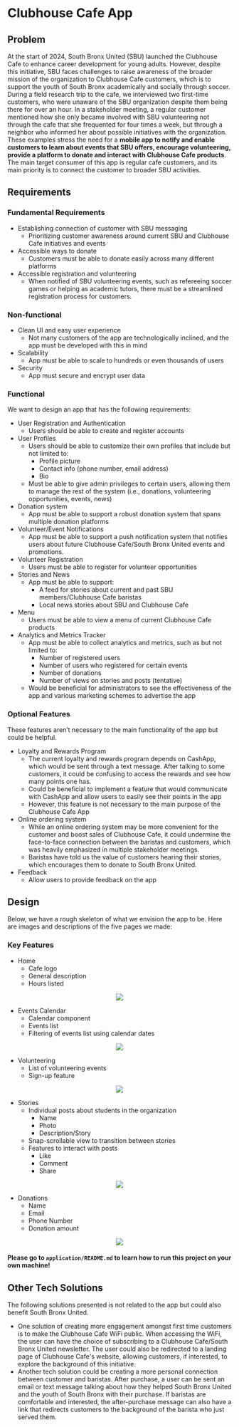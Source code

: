 # Clubhouse Cafe App

## Problem
At the start of 2024, South Bronx United (SBU) launched the Clubhouse Cafe to enhance career development for young adults. However, despite this initiative, SBU faces challenges to raise awareness of the broader mission of the organization to Clubhouse Cafe customers, which is to support the youth of South Bronx academically and socially through soccer. During a field research trip to the cafe, we interviewed two first-time customers, who were unaware of the SBU organization despite them being there for over an hour. In a stakeholder meeting, a regular customer mentioned how she only became involved with SBU volunteering not through the cafe that she frequented for four times a week, but through a neighbor who informed her about possible initiatives with the organization. These examples stress the need for a **mobile app to notify and enable customers to learn about events that SBU offers, encourage volunteering, provide a platform to donate and interact with Clubhouse Cafe products**. The main target consumer of this app is regular cafe customers, and its main priority is to connect the customer to broader SBU activities. 

## Requirements
### Fundamental Requirements
* Establishing connection of customer with SBU messaging
    * Prioritizing customer awareness around current SBU and Clubhouse Cafe initiatives and events
* Accessible ways to donate
    * Customers must be able to donate easily across many different platforms
* Accessible registration and volunteering
    * When notified of SBU volunteering events, such as refereeing soccer games or helping as academic tutors, there must be a streamlined registration process for customers.

### Non-functional
* Clean UI and easy user experience
    * Not many customers of the app are technologically inclined, and the app must be developed with this in mind
* Scalability
    * App must be able to scale to hundreds or even thousands of users
* Security
    * App must secure and encrypt user data 

### Functional
We want to design an app that has the following requirements:
* User Registration and Authentication
    * Users should be able to create and register accounts
* User Profiles
    * Users should be able to customize their own profiles that include but not limited to:
        * Profile picture
        * Contact info (phone number, email address)
        * Bio
    * Must be able to give admin privileges to certain users, allowing them to manage the rest of the system (i.e., donations, volunteering opportunities, events, news)
* Donation system 
    * App must be able to support a robust donation system that spans multiple donation platforms
* Volunteer/Event Notifications
    * App must be able to support a push notification system that notifies users about future Clubhouse Cafe/South Bronx United events and promotions.
* Volunteer Registration
    * Users must be able to register for volunteer opportunities
* Stories and News
    * App must be able to support:
        * A feed for stories about current and past SBU members/Clubhouse Cafe baristas
        * Local news stories about SBU and Clubhouse Cafe
* Menu
    * Users must be able to view a menu of current Clubhouse Cafe products
* Analytics and Metrics Tracker
    * App must be able to collect analytics and metrics, such as but not limited to:
        * Number of registered users
        * Number of users who registered for certain events
        * Number of donations
        * Number of views on stories and posts (tentative)
    * Would be beneficial for administrators to see the effectiveness of the app and various marketing schemes to advertise the app

### Optional Features
These features aren’t necessary to the main functionality of the app but could be helpful. 

* Loyalty and Rewards Program
    * The current loyalty and rewards program depends on CashApp, which would be sent through a text message. After talking to some customers, it could be confusing to access the rewards and see how many points one has.
    * Could be beneficial to implement a feature that would communicate with CashApp and allow users to easily see their points in the app
    * However, this feature is not necessary to the main purpose of the Clubhouse Cafe App
* Online ordering system
    * While an online ordering system may be more convenient for the customer and boost sales of Clubhouse Cafe, it could undermine the face-to-face connection between the baristas and customers, which was heavily emphasized in multiple stakeholder meetings. 
    * Baristas have told us the value of customers hearing their stories, which encourages them to donate to South Bronx United.
* Feedback
    * Allow users to provide feedback on the app
 
## Design
Below, we have a rough skeleton of what we envision the app to be. Here are images and descriptions of the five pages we made: 
### Key Features
- Home
    - Cafe logo
    - General description
    - Hours listed

<div align="center">
	<img src="images/HomePage.png">
</div>

- Events Calendar
    - Calendar component
    - Events list
    - Filtering of events list using calendar dates
 
<div align="center">
	<img src="images/Calendar.png">
</div>


- Volunteering
    - List of volunteering events
    - Sign-up feature
 
<div align="center">
	<img src="images/Volunteer.png">
</div>


- Stories
    - Individual posts about students in the organization
        - Name
        - Photo
        - Description/Story
    - Snap-scrollable view to transition between stories
    - Features to interact with posts
        - Like
        - Comment
        - Share

<div align="center">
	<img src="images/Stories.png">
</div>

- Donations
    - Name
    - Email
    - Phone Number
    - Donation amount

<div align="center">
	<img src="images/Donation.png">
</div>

#### Please go to `application/README.md` to learn how to run this project on your own machine!

## Other Tech Solutions
The following solutions presented is not related to the app but could also benefit South Bronx United. 
- One solution of creating more engagement amongst first time customers is to make the Clubhouse Cafe WiFi public. When accessing the WiFi, the user can have the choice of subscribing to a Clubhouse Cafe/South Bronx United newsletter. The user could also be redirected to a landing page of Clubhouse Cafe's website, allowing customers, if interested, to explore the background of this initiative.
- Another tech solution could be creating a more personal connection between customer and baristas. After purchase, a user can be sent an email or text message talking about how they helped South Bronx United and the youth of South Bronx with their purchase. If baristas are comfortable and interested, the after-purchase message can also have a link that redirects customers to the background of the barista who just served them. 
